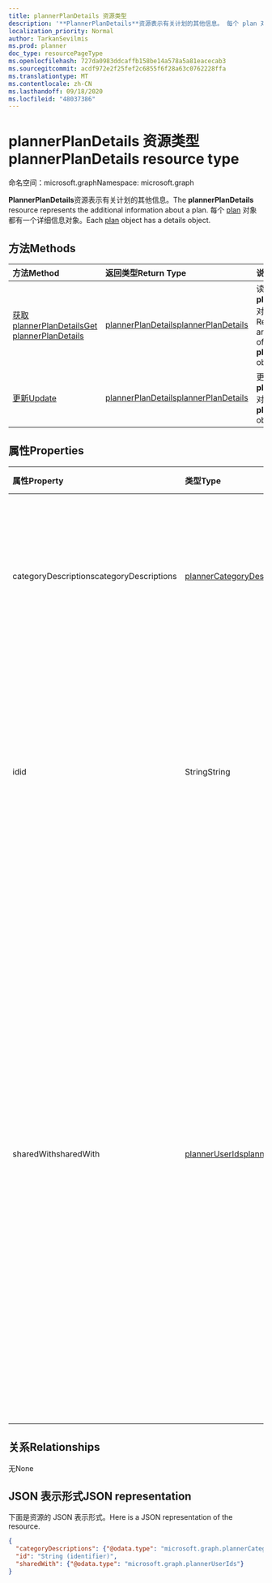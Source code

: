 ```yaml
---
title: plannerPlanDetails 资源类型
description: '**PlannerPlanDetails**资源表示有关计划的其他信息。 每个 plan 对象都有一个详细信息对象。'
localization_priority: Normal
author: TarkanSevilmis
ms.prod: planner
doc_type: resourcePageType
ms.openlocfilehash: 727da0983ddcaffb158be14a578a5a81eacecab3
ms.sourcegitcommit: acdf972e2f25fef2c6855f6f28a63c0762228ffa
ms.translationtype: MT
ms.contentlocale: zh-CN
ms.lasthandoff: 09/18/2020
ms.locfileid: "48037386"
---
```

# <a name="plannerplandetails-resource-type"></a><span data-ttu-id="172f5-104">plannerPlanDetails 资源类型</span><span class="sxs-lookup"><span data-stu-id="172f5-104">plannerPlanDetails resource type</span></span>

<span data-ttu-id="172f5-105">命名空间：microsoft.graph</span><span class="sxs-lookup"><span data-stu-id="172f5-105">Namespace: microsoft.graph</span></span>


<span data-ttu-id="172f5-106">**PlannerPlanDetails**资源表示有关计划的其他信息。</span><span class="sxs-lookup"><span data-stu-id="172f5-106">The **plannerPlanDetails** resource represents the additional information about a plan.</span></span> <span data-ttu-id="172f5-107">每个 [plan](plannerplan.md) 对象都有一个详细信息对象。</span><span class="sxs-lookup"><span data-stu-id="172f5-107">Each [plan](plannerplan.md) object has a details object.</span></span>


## <a name="methods"></a><span data-ttu-id="172f5-108">方法</span><span class="sxs-lookup"><span data-stu-id="172f5-108">Methods</span></span>

| <span data-ttu-id="172f5-109">方法</span><span class="sxs-lookup"><span data-stu-id="172f5-109">Method</span></span>           | <span data-ttu-id="172f5-110">返回类型</span><span class="sxs-lookup"><span data-stu-id="172f5-110">Return Type</span></span>    |<span data-ttu-id="172f5-111">说明</span><span class="sxs-lookup"><span data-stu-id="172f5-111">Description</span></span>|
|:---------------|:--------|:----------|
|[<span data-ttu-id="172f5-112">获取 plannerPlanDetails</span><span class="sxs-lookup"><span data-stu-id="172f5-112">Get plannerPlanDetails</span></span>](../api/plannerplandetails-get.md) | [<span data-ttu-id="172f5-113">plannerPlanDetails</span><span class="sxs-lookup"><span data-stu-id="172f5-113">plannerPlanDetails</span></span>](plannerplandetails.md) |<span data-ttu-id="172f5-114">读取 **plannerPlanDetails** 对象的属性和关系。</span><span class="sxs-lookup"><span data-stu-id="172f5-114">Read properties and relationships of **plannerPlanDetails** object.</span></span>|
|[<span data-ttu-id="172f5-115">更新</span><span class="sxs-lookup"><span data-stu-id="172f5-115">Update</span></span>](../api/plannerplandetails-update.md) | [<span data-ttu-id="172f5-116">plannerPlanDetails</span><span class="sxs-lookup"><span data-stu-id="172f5-116">plannerPlanDetails</span></span>](plannerplandetails.md)    |<span data-ttu-id="172f5-117">更新 **plannerPlanDetails** 对象。</span><span class="sxs-lookup"><span data-stu-id="172f5-117">Update **plannerPlanDetails** object.</span></span> |

## <a name="properties"></a><span data-ttu-id="172f5-118">属性</span><span class="sxs-lookup"><span data-stu-id="172f5-118">Properties</span></span>
| <span data-ttu-id="172f5-119">属性</span><span class="sxs-lookup"><span data-stu-id="172f5-119">Property</span></span>     | <span data-ttu-id="172f5-120">类型</span><span class="sxs-lookup"><span data-stu-id="172f5-120">Type</span></span>   |<span data-ttu-id="172f5-121">说明</span><span class="sxs-lookup"><span data-stu-id="172f5-121">Description</span></span>|
|:---------------|:--------|:----------|
|<span data-ttu-id="172f5-122">categoryDescriptions</span><span class="sxs-lookup"><span data-stu-id="172f5-122">categoryDescriptions</span></span>|[<span data-ttu-id="172f5-123">plannerCategoryDescriptions</span><span class="sxs-lookup"><span data-stu-id="172f5-123">plannerCategoryDescriptions</span></span>](plannercategorydescriptions.md)|<span data-ttu-id="172f5-124">指定可与计划中的任务相关联的六个类别的描述的对象</span><span class="sxs-lookup"><span data-stu-id="172f5-124">An object that specifies the descriptions of the six categories that can be associated with tasks in the plan</span></span>|
|<span data-ttu-id="172f5-125">id</span><span class="sxs-lookup"><span data-stu-id="172f5-125">id</span></span>|<span data-ttu-id="172f5-126">String</span><span class="sxs-lookup"><span data-stu-id="172f5-126">String</span></span>| <span data-ttu-id="172f5-127">只读。</span><span class="sxs-lookup"><span data-stu-id="172f5-127">Read-only.</span></span> <span data-ttu-id="172f5-128">计划详细信息的 ID。</span><span class="sxs-lookup"><span data-stu-id="172f5-128">ID of the plan details.</span></span> <span data-ttu-id="172f5-129">长度为 28 个字符，区分大小写。</span><span class="sxs-lookup"><span data-stu-id="172f5-129">It is 28 characters long and case-sensitive.</span></span> <span data-ttu-id="172f5-130">[格式验证](planner-identifiers-disclaimer.md)在服务上完成。</span><span class="sxs-lookup"><span data-stu-id="172f5-130">[Format validation](planner-identifiers-disclaimer.md) is done on the service.</span></span>|
|<span data-ttu-id="172f5-131">sharedWith</span><span class="sxs-lookup"><span data-stu-id="172f5-131">sharedWith</span></span>|[<span data-ttu-id="172f5-132">plannerUserIds</span><span class="sxs-lookup"><span data-stu-id="172f5-132">plannerUserIds</span></span>](planneruserids.md)|<span data-ttu-id="172f5-133">与之共享此计划的用户 id 集。</span><span class="sxs-lookup"><span data-stu-id="172f5-133">Set of user ids that this plan is shared with.</span></span> <span data-ttu-id="172f5-134">如果您利用的是 Microsoft 365 组，请使用组 API 来管理组成员身份，以共享 [组的](group.md) 计划。</span><span class="sxs-lookup"><span data-stu-id="172f5-134">If you are leveraging Microsoft 365 groups, use the Groups API to manage group membership to share the [group's](group.md) plan.</span></span> <span data-ttu-id="172f5-135">您还可以将组的现有成员添加到此集合中，但它们不需要他们访问该组拥有的计划。</span><span class="sxs-lookup"><span data-stu-id="172f5-135">You can also add existing members of the group to this collection though it is not required for them to access the plan owned by the group.</span></span> |

## <a name="relationships"></a><span data-ttu-id="172f5-136">关系</span><span class="sxs-lookup"><span data-stu-id="172f5-136">Relationships</span></span>
<span data-ttu-id="172f5-137">无</span><span class="sxs-lookup"><span data-stu-id="172f5-137">None</span></span>


## <a name="json-representation"></a><span data-ttu-id="172f5-138">JSON 表示形式</span><span class="sxs-lookup"><span data-stu-id="172f5-138">JSON representation</span></span>
<span data-ttu-id="172f5-139">下面是资源的 JSON 表示形式。</span><span class="sxs-lookup"><span data-stu-id="172f5-139">Here is a JSON representation of the resource.</span></span>

<!--{
  "blockType": "resource",
  "optionalProperties": [],
  "baseType": "microsoft.graph.entity",
  "@odata.type": "microsoft.graph.plannerPlanDetails"
}-->

```json
{
  "categoryDescriptions": {"@odata.type": "microsoft.graph.plannerCategoryDescriptions"},
  "id": "String (identifier)",
  "sharedWith": {"@odata.type": "microsoft.graph.plannerUserIds"}
}

```

<!-- uuid: 8fcb5dbc-d5aa-4681-8e31-b001d5168d79
2015-10-25 14:57:30 UTC -->
<!-- {
  "type": "#page.annotation",
  "description": "plannerPlanDetails resource",
  "keywords": "",
  "section": "documentation",
  "tocPath": ""
}-->

